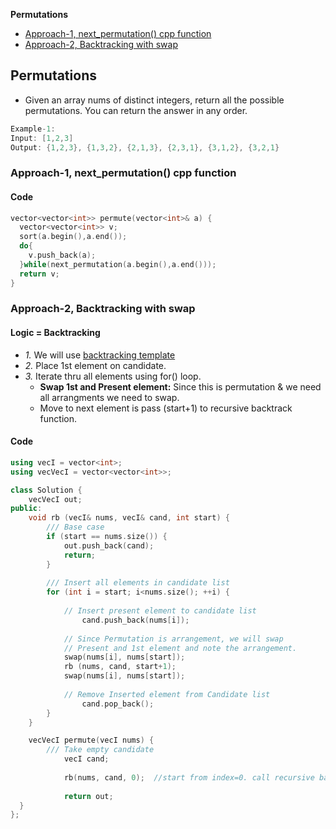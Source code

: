 **Permutations**
- [Approach-1, next_permutation() cpp function](#a1)
- [Approach-2, Backtracking with swap](#a2)

## Permutations
- Given an array nums of distinct integers, return all the possible permutations. You can return the answer in any order.
```c
Example-1:
Input: [1,2,3]
Output: {1,2,3}, {1,3,2}, {2,1,3}, {2,3,1}, {3,1,2}, {3,2,1}
```

<a name=a1></a>
### Approach-1, next_permutation() cpp function
#### Code
```c
vector<vector<int>> permute(vector<int>& a) {
  vector<vector<int>> v;
  sort(a.begin(),a.end());
  do{
    v.push_back(a);
  }while(next_permutation(a.begin(),a.end()));
  return v;
}
```

<a name=a2></a>
### Approach-2, Backtracking with swap
#### Logic = Backtracking
- _1._ We will use [backtracking template](/DS_Questions/Algorithms/Backtracking/)
- _2._ Place 1st element on candidate.
- _3._ Iterate thru all elements using for() loop.
  - **Swap 1st and Present element:** Since this is permutation & we need all arrangments we need to swap.
  - Move to next element is pass (start+1) to recursive backtrack function.
#### Code
```cpp
using vecI = vector<int>;
using vecVecI = vector<vector<int>>;

class Solution {
	vecVecI out;
public:
	void rb (vecI& nums, vecI& cand, int start) {
		/// Base case
		if (start == nums.size()) {
			out.push_back(cand);
			return;
		}
			
		/// Insert all elements in candidate list
		for (int i = start; i<nums.size(); ++i) {
		
			// Insert present element to candidate list
      			cand.push_back(nums[i]);
		
			// Since Permutation is arrangement, we will swap
			// Present and 1st element and note the arrangement.
			swap(nums[i], nums[start]);
			rb (nums, cand, start+1);
			swap(nums[i], nums[start]);
			
			// Remove Inserted element from Candidate list
	      		cand.pop_back();
		}
	}

	vecVecI permute(vecI nums) {
		/// Take empty candidate
    		vecI cand;
		
    		rb(nums, cand, 0);	//start from index=0. call recursive backtrack
		
    		return out;
  }
};
```
